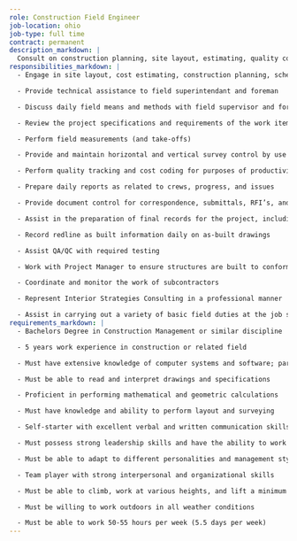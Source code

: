 ```yaml
---
role: Construction Field Engineer
job-location: ohio
job-type: full time
contract: permanent
description_markdown: |
  Consult on construction planning, site layout, estimating, quality control and site safety.  In addition, support the creation of project budgets and schedules, identify and resolve field issues and change orders.
responsibilities_markdown: |
  - Engage in site layout, cost estimating, construction planning, scheduling, material procurement, quality control and site safety

  - Provide technical assistance to field superintendant and foreman

  - Discuss daily field means and methods with field supervisor and foreman

  - Review the project specifications and requirements of the work items being done on a daily basis and report any inconsistencies

  - Perform field measurements (and take-offs)

  - Provide and maintain horizontal and vertical survey control by use of a level, GPS, total station, etc., including organized documentation of survey notes

  - Perform quality tracking and cost coding for purposes of productivity analysis and job cost forecasting

  - Prepare daily reports as related to crews, progress, and issues

  - Provide document control for correspondence, submittals, RFI’s, and weekly operations list

  - Assist in the preparation of final records for the project, including as-builts

  - Record redline as built information daily on as-built drawings

  - Assist QA/QC with required testing

  - Work with Project Manager to ensure structures are built to conform with the contract requirements

  - Coordinate and monitor the work of subcontractors

  - Represent Interior Strategies Consulting in a professional manner

  - Assist in carrying out a variety of basic field duties at the job site related to general construction
requirements_markdown: |
  - Bachelors Degree in Construction Management or similar discipline

  - 5 years work experience in construction or related field

  - Must have extensive knowledge of computer systems and software; particularly Microsoft Project and Procore software

  - Must be able to read and interpret drawings and specifications

  - Proficient in performing mathematical and geometric calculations

  - Must have knowledge and ability to perform layout and surveying

  - Self-starter with excellent verbal and written communication skills

  - Must possess strong leadership skills and have the ability to work with a team in an efficient and effective manner

  - Must be able to adapt to different personalities and management styles

  - Team player with strong interpersonal and organizational skills

  - Must be able to climb, work at various heights, and lift a minimum of 50 lbs

  - Must be willing to work outdoors in all weather conditions

  - Must be able to work 50-55 hours per week (5.5 days per week)
---
```






